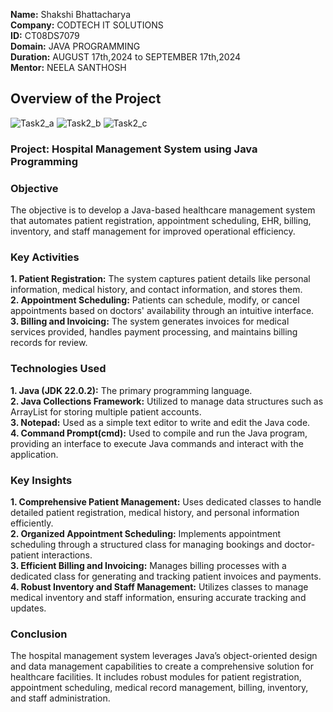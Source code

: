 **Name:** Shakshi Bhattacharya\
**Company:** CODTECH IT SOLUTIONS\
**ID:** CT08DS7079\
**Domain:** JAVA PROGRAMMING\
**Duration:** AUGUST 17th,2024 to SEPTEMBER 17th,2024\
**Mentor:** NEELA SANTHOSH

## Overview of the Project
![Task2_a](https://github.com/user-attachments/assets/e004eff9-11df-4657-879d-330ee042fb58)
![Task2_b](https://github.com/user-attachments/assets/1af649bc-d364-4311-9bf9-60c258095d4e)
![Task2_c](https://github.com/user-attachments/assets/51d4d8d8-28c9-4fff-b291-a37517f56d6e)

### Project: Hospital Management System using Java Programming

### Objective
The objective is to develop a Java-based healthcare management system that automates patient registration, appointment scheduling, EHR, billing, inventory, and staff management for improved operational efficiency.

### Key Activities
**1. Patient Registration:** The system captures patient details like personal information, medical history, and contact information, and stores them.\
**2. Appointment Scheduling:** Patients can schedule, modify, or cancel appointments based on doctors' availability through an intuitive interface.\
**3. Billing and Invoicing:** The system generates invoices for medical services provided, handles payment processing, and maintains billing records for review.

### Technologies Used
**1. Java (JDK 22.0.2):** The primary programming language.\
**2. Java Collections Framework:** Utilized to manage data structures such as ArrayList for storing multiple patient accounts.\
**3. Notepad:** Used as a simple text editor to write and edit the Java code.\
**4. Command Prompt(cmd):** Used to compile and run the Java program, providing an interface to execute Java commands and interact with the application.

### Key Insights
**1. Comprehensive Patient Management:** Uses dedicated classes to handle detailed patient registration, medical history, and personal information efficiently.\
**2. Organized Appointment Scheduling:** Implements appointment scheduling through a structured class for managing bookings and doctor-patient interactions.\
**3. Efficient Billing and Invoicing:** Manages billing processes with a dedicated class for generating and tracking patient invoices and payments.\
**4. Robust Inventory and Staff Management:** Utilizes classes to manage medical inventory and staff information, ensuring accurate tracking and updates.

### Conclusion
The hospital management system leverages Java’s object-oriented design and data management capabilities to create a comprehensive solution for healthcare facilities. It includes robust modules for patient registration, appointment scheduling, medical record management, billing, inventory, and staff administration. 
